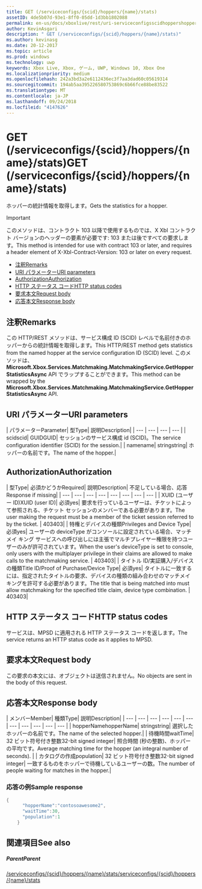 ```yaml
---
title: GET (/serviceconfigs/{scid}/hoppers/{name}/stats)
assetID: 4de5b07d-93e1-8ff0-05dd-1d3bb1802088
permalink: en-us/docs/xboxlive/rest/uri-serviceconfigsscidhoppershoppernamestatsget.html
author: KevinAsgari
description: " GET (/serviceconfigs/{scid}/hoppers/{name}/stats)"
ms.author: kevinasg
ms.date: 20-12-2017
ms.topic: article
ms.prod: windows
ms.technology: uwp
keywords: Xbox Live, Xbox, ゲーム, UWP, Windows 10, Xbox One
ms.localizationpriority: medium
ms.openlocfilehash: 242a3bd3a2e6112436ec3f7aa3dad60c05619314
ms.sourcegitcommit: 194ab5aa395226580753869c6b66fce88be83522
ms.translationtype: MT
ms.contentlocale: ja-JP
ms.lasthandoff: 09/24/2018
ms.locfileid: "4147626"
---
```

# <a name="get-serviceconfigsscidhoppersnamestats"></a><span data-ttu-id="373f6-104">GET (/serviceconfigs/{scid}/hoppers/{name}/stats)</span><span class="sxs-lookup"><span data-stu-id="373f6-104">GET (/serviceconfigs/{scid}/hoppers/{name}/stats)</span></span>

<span data-ttu-id="373f6-105">ホッパーの統計情報を取得します。</span><span class="sxs-lookup"><span data-stu-id="373f6-105">Gets the statistics for a hopper.</span></span>

> [!IMPORTANT]
> <span data-ttu-id="373f6-106">このメソッドは、コントラクト 103 以降で使用するものでは、X Xbl コントラクト バージョンのヘッダーの要素が必要です: 103 または後ですべての要求します。</span><span class="sxs-lookup"><span data-stu-id="373f6-106">This method is intended for use with contract 103 or later, and requires a header element of X-Xbl-Contract-Version: 103 or later on every request.</span></span>

  * [<span data-ttu-id="373f6-107">注釈</span><span class="sxs-lookup"><span data-stu-id="373f6-107">Remarks</span></span>](#ID4ET)
  * [<span data-ttu-id="373f6-108">URI パラメーター</span><span class="sxs-lookup"><span data-stu-id="373f6-108">URI parameters</span></span>](#ID4E5)
  * [<span data-ttu-id="373f6-109">Authorization</span><span class="sxs-lookup"><span data-stu-id="373f6-109">Authorization</span></span>](#ID4EJB)
  * [<span data-ttu-id="373f6-110">HTTP ステータス コード</span><span class="sxs-lookup"><span data-stu-id="373f6-110">HTTP status codes</span></span>](#ID4E3C)
  * [<span data-ttu-id="373f6-111">要求本文</span><span class="sxs-lookup"><span data-stu-id="373f6-111">Request body</span></span>](#ID4EFD)
  * [<span data-ttu-id="373f6-112">応答本文</span><span class="sxs-lookup"><span data-stu-id="373f6-112">Response body</span></span>](#ID4EQD)

<a id="ID4ET"></a>


## <a name="remarks"></a><span data-ttu-id="373f6-113">注釈</span><span class="sxs-lookup"><span data-stu-id="373f6-113">Remarks</span></span>
<span data-ttu-id="373f6-114">この HTTP/REST メソッドは、サービス構成 ID (SCID) レベルで名前付きのホッパーからの統計情報を取得します。</span><span class="sxs-lookup"><span data-stu-id="373f6-114">This HTTP/REST method gets statistics from the named hopper at the service configuration ID (SCID) level.</span></span> <span data-ttu-id="373f6-115">このメソッドは、 **Microsoft.Xbox.Services.Matchmaking.MatchmakingService.GetHopperStatisticsAsync** API でラップすることができます。</span><span class="sxs-lookup"><span data-stu-id="373f6-115">This method can be wrapped by the **Microsoft.Xbox.Services.Matchmaking.MatchmakingService.GetHopperStatisticsAsync** API.</span></span>  
<a id="ID4E5"></a>


## <a name="uri-parameters"></a><span data-ttu-id="373f6-116">URI パラメーター</span><span class="sxs-lookup"><span data-stu-id="373f6-116">URI parameters</span></span>

| <span data-ttu-id="373f6-117">パラメーター</span><span class="sxs-lookup"><span data-stu-id="373f6-117">Parameter</span></span>| <span data-ttu-id="373f6-118">型</span><span class="sxs-lookup"><span data-stu-id="373f6-118">Type</span></span>| <span data-ttu-id="373f6-119">説明</span><span class="sxs-lookup"><span data-stu-id="373f6-119">Description</span></span>|
| --- | --- | --- | --- |
| <span data-ttu-id="373f6-120">scid</span><span class="sxs-lookup"><span data-stu-id="373f6-120">scid</span></span>| <span data-ttu-id="373f6-121">GUID</span><span class="sxs-lookup"><span data-stu-id="373f6-121">GUID</span></span>| <span data-ttu-id="373f6-122">セッションのサービス構成 id (SCID)。</span><span class="sxs-lookup"><span data-stu-id="373f6-122">The service configuration identifier (SCID) for the session.</span></span>|
| <span data-ttu-id="373f6-123">name</span><span class="sxs-lookup"><span data-stu-id="373f6-123">name</span></span>| <span data-ttu-id="373f6-124">string</span><span class="sxs-lookup"><span data-stu-id="373f6-124">string</span></span>| <span data-ttu-id="373f6-125">ホッパーの名前です。</span><span class="sxs-lookup"><span data-stu-id="373f6-125">The name of the hopper.</span></span>|

<a id="ID4EJB"></a>


## <a name="authorization"></a><span data-ttu-id="373f6-126">Authorization</span><span class="sxs-lookup"><span data-stu-id="373f6-126">Authorization</span></span>

| <span data-ttu-id="373f6-127">型</span><span class="sxs-lookup"><span data-stu-id="373f6-127">Type</span></span>| <span data-ttu-id="373f6-128">必須かどうか</span><span class="sxs-lookup"><span data-stu-id="373f6-128">Required</span></span>| <span data-ttu-id="373f6-129">説明</span><span class="sxs-lookup"><span data-stu-id="373f6-129">Description</span></span>| <span data-ttu-id="373f6-130">不足している場合、応答</span><span class="sxs-lookup"><span data-stu-id="373f6-130">Response if missing</span></span>|
| --- | --- | --- | --- | --- | --- | --- | --- |
| <span data-ttu-id="373f6-131">XUID (ユーザー ID)</span><span class="sxs-lookup"><span data-stu-id="373f6-131">XUID (user ID)</span></span>| <span data-ttu-id="373f6-132">必須</span><span class="sxs-lookup"><span data-stu-id="373f6-132">yes</span></span>| <span data-ttu-id="373f6-133">要求を行っているユーザーは、チケットによって参照される、チケット セッションのメンバーである必要があります。</span><span class="sxs-lookup"><span data-stu-id="373f6-133">The user making the request must be a member of the ticket session referred to by the ticket.</span></span> | <span data-ttu-id="373f6-134">403</span><span class="sxs-lookup"><span data-stu-id="373f6-134">403</span></span>|
| <span data-ttu-id="373f6-135">特権とデバイスの種類</span><span class="sxs-lookup"><span data-stu-id="373f6-135">Privileges and Device Type</span></span>| <span data-ttu-id="373f6-136">必須</span><span class="sxs-lookup"><span data-stu-id="373f6-136">yes</span></span>| <span data-ttu-id="373f6-137">ユーザーの deviceType がコンソールに設定されている場合、マッチメイ キング サービスへの呼び出しには主張でマルチプレイヤー権限を持つユーザーのみが許可されています。</span><span class="sxs-lookup"><span data-stu-id="373f6-137">When the user's deviceType is set to console, only users with the multiplayer privilege in their claims are allowed to make calls to the matchmaking service.</span></span> | <span data-ttu-id="373f6-138">403</span><span class="sxs-lookup"><span data-stu-id="373f6-138">403</span></span>|
| <span data-ttu-id="373f6-139">タイトル ID/実証購入/デバイスの種類</span><span class="sxs-lookup"><span data-stu-id="373f6-139">Title ID/Proof of Purchase/Device Type</span></span>| <span data-ttu-id="373f6-140">必須</span><span class="sxs-lookup"><span data-stu-id="373f6-140">yes</span></span>| <span data-ttu-id="373f6-141">タイトルに一致するには、指定されたタイトルの要求、デバイスの種類の組み合わせのマッチメイ キングを許可する必要があります。</span><span class="sxs-lookup"><span data-stu-id="373f6-141">The title that is being matched into must allow matchmaking for the specified title claim, device type combination.</span></span> | <span data-ttu-id="373f6-142">403</span><span class="sxs-lookup"><span data-stu-id="373f6-142">403</span></span>|

<a id="ID4E3C"></a>


## <a name="http-status-codes"></a><span data-ttu-id="373f6-143">HTTP ステータス コード</span><span class="sxs-lookup"><span data-stu-id="373f6-143">HTTP status codes</span></span>
<span data-ttu-id="373f6-144">サービスは、MPSD に適用される HTTP ステータス コードを返します。</span><span class="sxs-lookup"><span data-stu-id="373f6-144">The service returns an HTTP status code as it applies to MPSD.</span></span>  
<a id="ID4EFD"></a>


## <a name="request-body"></a><span data-ttu-id="373f6-145">要求本文</span><span class="sxs-lookup"><span data-stu-id="373f6-145">Request body</span></span>

<span data-ttu-id="373f6-146">この要求の本文には、オブジェクトは送信されません。</span><span class="sxs-lookup"><span data-stu-id="373f6-146">No objects are sent in the body of this request.</span></span>

<a id="ID4EQD"></a>


## <a name="response-body"></a><span data-ttu-id="373f6-147">応答本文</span><span class="sxs-lookup"><span data-stu-id="373f6-147">Response body</span></span>

| <span data-ttu-id="373f6-148">メンバー</span><span class="sxs-lookup"><span data-stu-id="373f6-148">Member</span></span>| <span data-ttu-id="373f6-149">種類</span><span class="sxs-lookup"><span data-stu-id="373f6-149">Type</span></span>| <span data-ttu-id="373f6-150">説明</span><span class="sxs-lookup"><span data-stu-id="373f6-150">Description</span></span>|
| --- | --- | --- | --- | --- | --- | --- | --- | --- | --- | --- |
| <span data-ttu-id="373f6-151">hopperName</span><span class="sxs-lookup"><span data-stu-id="373f6-151">hopperName</span></span>| <span data-ttu-id="373f6-152">string</span><span class="sxs-lookup"><span data-stu-id="373f6-152">string</span></span>| <span data-ttu-id="373f6-153">選択したホッパーの名前です。</span><span class="sxs-lookup"><span data-stu-id="373f6-153">The name of the selected hopper.</span></span>|
| <span data-ttu-id="373f6-154">待機時間</span><span class="sxs-lookup"><span data-stu-id="373f6-154">waitTime</span></span>| <span data-ttu-id="373f6-155">32 ビット符号付き整数</span><span class="sxs-lookup"><span data-stu-id="373f6-155">32-bit signed integer</span></span>| <span data-ttu-id="373f6-156">照合時間 (秒の整数)、ホッパーの平均です。</span><span class="sxs-lookup"><span data-stu-id="373f6-156">Average matching time for the hopper (an integral number of seconds).</span></span> |
| <span data-ttu-id="373f6-157">カタログの作成</span><span class="sxs-lookup"><span data-stu-id="373f6-157">population</span></span>| <span data-ttu-id="373f6-158">32 ビット符号付き整数</span><span class="sxs-lookup"><span data-stu-id="373f6-158">32-bit signed integer</span></span>| <span data-ttu-id="373f6-159">一致するものをホッパーで待機しているユーザーの数。</span><span class="sxs-lookup"><span data-stu-id="373f6-159">The number of people waiting for matches in the hopper.</span></span>|

<a id="ID4E1D"></a>


### <a name="sample-response"></a><span data-ttu-id="373f6-160">応答の例</span><span class="sxs-lookup"><span data-stu-id="373f6-160">Sample response</span></span>


```cpp
{
      "hopperName":"contosoawesome2",
      "waitTime":30,
      "population":1
    }


```


<a id="ID4EJE"></a>


## <a name="see-also"></a><span data-ttu-id="373f6-161">関連項目</span><span class="sxs-lookup"><span data-stu-id="373f6-161">See also</span></span>

<a id="ID4ELE"></a>


##### <a name="parent"></a><span data-ttu-id="373f6-162">Parent</span><span class="sxs-lookup"><span data-stu-id="373f6-162">Parent</span></span>  

[<span data-ttu-id="373f6-163">/serviceconfigs/{scid}/hoppers/{name}/stats</span><span class="sxs-lookup"><span data-stu-id="373f6-163">/serviceconfigs/{scid}/hoppers/{name}/stats</span></span>](uri-serviceconfigsscidhoppershoppernamestats.md)
